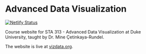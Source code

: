 # Advanced Data Visualization

[![Netlify Status](https://api.netlify.com/api/v1/badges/bd76d23c-907d-4038-9447-d69c6670a59f/deploy-status)](https://app.netlify.com/sites/vizdata/deploys)

Course website for STA 313 - Advanced Data Visualization at Duke University, taught by Dr. Mine Çetinkaya-Rundel.

The website is live at [vizdata.org](http://www.vizdata.org/).
